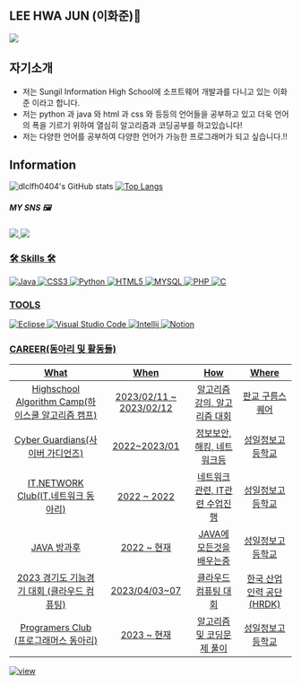 <h2>LEE HWA JUN (이화준)🎐</h2>
<a href = "https://www.acmicpc.net/user/dlclfh">
    <img src = "http://mazassumnida.wtf/api/v2/generate_badge?boj=dlclfh">
</a>

## 자기소개
- 저는 Sungil Information High School에 소프트웨어 개발과를 다니고 있는 이화준 이라고 합니다.
- 저는 python 과 java 와 html 과 css 와 등등의 언어들을 공부하고 있고 더욱 언어의 폭을 기르기 위하여 열심히 알고리즘과 코딩공부를 하고있습니다!
- 저는 다양한 언어를 공부하여 다양한 언어가 가능한 프로그래머가 되고 싶습니다.!!

## Information
![dlclfh0404's GitHub stats](https://github-readme-stats.vercel.app/api?username=dlclfh0404&show_icons=true&theme=radical)
[![Top Langs](https://github-readme-stats.vercel.app/api/top-langs/?username=dlclfh0404)](https://github.com/dlclfh0404/github-readme-stats)

##### MY SNS 🖼
<a href="https://www.instagram.com/dlclfh_/">
    <img src="https://img.shields.io/badge/Instagram-DD2A7B?style=flat-square&logo=Instagram&logoColor=white"/>
<a href="https://www.facebook.com/profile.php?id=100054518680488">
    <img src="https://img.shields.io/badge/Facebook-3B5998?style=flat-square&logo=Facebook&logoColor=white"/>
</div>
    
### 🛠 Skills 🛠
![Java](https://img.shields.io/badge/Java-FF160B.svg?&style=for-the-badge&logo=Java&logocolor=white)
![CSS3](https://img.shields.io/badge/CSS-0404B4.svg?&style=for-the-badge&logo=CSS3&logocolor=white)
![Python](https://img.shields.io/badge/Python-ECEFF1.svg?style=for-the-badge&logo=Python&logocolor=white)
![HTML5](https://img.shields.io/badge/HTML5-80CBC4.svg?&style=for-the-badge&logo=HTML5&logocolor=white)
![MYSQL](https://img.shields.io/badge/MySQL-1D89B8?style=for-the-badge&logo=MySQL&logoColor=white)
![PHP](https://img.shields.io/badge/PHP-B846E9?style=for-the-badge&logo=PHP&logoColor=white)
![C](https://img.shields.io/badge/c-700CF0.svg?style=for-the-badge&logo=c&logoColor=white)
  
### TOOLS
![Eclipse](https://img.shields.io/badge/Eclipse-2C2255.svg?&style=for-the-badge&logo=Eclipse&logocolor=white)
![Visual Studio Code](https://img.shields.io/badge/Visual%20Studio%20Code-007396.svg?&style=for-the-badge&logo=Visual%20Studio%20Code&logocolor=white)
![Intellij](https://img.shields.io/badge/Intellij-F4350F?style=for-the-badge&logo=IntellijIDEA&logoColor=white)
![Notion](https://img.shields.io/badge/Notion-000000?style=for-the-badge&logo=Notion&logoColor=white)
  
### CAREER(동아리 및 활동들)
| What | When | How | Where |
|:--------:|:--------:|:--------:|:--------:|
|Highschool Algorithm Camp(하이스쿨 알고리즘 캠프)| 2023/02/11 ~ 2023/02/12|  알고리즘 강의, 알고리즘 대회| 판교 구름스퀘어|
|Cyber Guardians(사이버 가디언즈)| 2022~2023/01| 정보보안, 해킹, 네트워크등| 성일정보고등학교|
|IT,NETWORK Club(IT,네트워크 동아리)| 2022 ~ 2022| 네트워크 관련, IT관련 수업진행| 성일정보고등학교|
|JAVA 방과후| 2022 ~ 현재 | JAVA에 모든것을 배우는중 | 성일정보고등학교|
|2023 경기도 기능경기 대회 (클라우드 컴퓨팅)| 2023/04/03~07| 클라우드 컴퓨팅 대회| 한국 산업 인력 공단(HRDK)|
|Programers Club (프로그래머스 동아리)| 2023 ~ 현재 | 알고리즘 및 코딩문제 풀이| 성일정보고등학교|

![view](https://hits.seeyoufarm.com/api/count/incr/badge.svg?url=https%3A%2F%2Fgithub.com%2Fdlclfh0404-0908%2Fdlclfh0404-0908%2Fhit-counter&count_bg=%23000000&title_bg=%2300CFFF&icon=&icon_color=%23E7E7E7&title=View&edge_flat=false)
